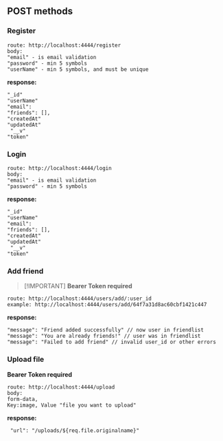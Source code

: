 ## POST methods

### Register

```
route: http://localhost:4444/register
body:
"email" - is email validation
"password" - min 5 symbols
"userName" - min 5 symbols, and must be unique
```

**response:**

```
"_id"
"userName"
"email":
"friends": [],
"createdAt"
"updatedAt"
 "__v"
"token"
```

### Login

```
route: http://localhost:4444/login
body:
"email" - is email validation
"password" - min 5 symbols
```

**response:**

```
"_id"
"userName"
"email":
"friends": [],
"createdAt"
"updatedAt"
 "__v"
"token"
```

### Add friend

> [!IMPORTANT] **Bearer Token required**

```
route: http://localhost:4444/users/add/:user_id
example: http://localhost:4444/users/add/64f7a31d8ac60cbf1421c447

```

**response:**

```
"message": "Friend added successfully" // now user in friendlist
"message": "You are already friends!" // user was in friendlist
"message": "Failed to add friend" // invalid user_id or other errors

```

### Upload file

**Bearer Token required**

```
route: http://localhost:4444/upload
body:
form-data,
Key:image, Value "file you want to upload"
```

**response:**

```
 "url": "/uploads/${req.file.originalname}"

```

